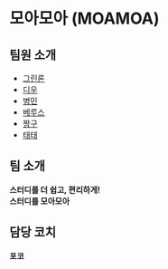 # 모아모아 (MOAMOA)

## 팀원 소개

- [그린론](https://github.com/jaejae-yoo/moamoa-git-flow/blob/main/greenlawn.md)
- [디우](dwoo.md)
- [병민](by.md)
- [베루스](./verus.md)
- [짱구](https://github.com/tco0427/moamoa-git-flow/blob/main/jjanggu.md)
- [태태](https://github.com/nan-noo/moamoa-git-flow/blob/feature/taetae/taetae.md)

## 팀 소개

**스터디를 더 쉽고, 편리하게!** <br>
**스터디를 모아모아**

## 담당 코치

**포코**
